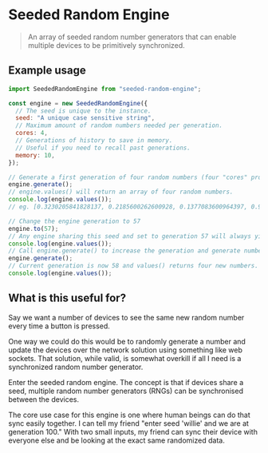 # Seeded Random Engine

> An array of seeded random number generators that can enable multiple devices to be primitively synchronized.

## Example usage

```js
import SeededRandomEngine from "seeded-random-engine";

const engine = new SeededRandomEngine({
  // The seed is unique to the instance.
  seed: "A unique case sensitive string",
  // Maximum amount of random numbers needed per generation.
  cores: 4,
  // Generations of history to save in memory.
  // Useful if you need to recall past generations.
  memory: 10,
});

// Generate a first generation of four random numbers (four "cores" provided above).
engine.generate();
// engine.values() will return an array of four random numbers.
console.log(engine.values());
// eg. [0.3230205841828137, 0.2185600262600928, 0.1377083600964397, 0.9505280032753944]

// Change the engine generation to 57
engine.to(57);
// Any engine sharing this seed and set to generation 57 will always yield the same values.
console.log(engine.values());
// Call engine.generate() to increase the generation and generate numbers.
engine.generate();
// Current generation is now 58 and values() returns four new numbers.
console.log(engine.values());
```

## What is this useful for?

Say we want a number of devices to see the same new random number every time a button is pressed.

One way we could do this would be to randomly generate a number and update the devices over the network solution using something like web sockets. That solution, while valid, is somewhat overkill if all I need is a synchronized random number generator.

Enter the seeded random engine. The concept is that if devices share a seed, multiple random number generators (RNGs) can be synchronised between the devices.

The core use case for this engine is one where human beings can do that sync easily together. I can tell my friend "enter seed 'willie' and we are at generation 100." With two small inputs, my friend can sync their device with everyone else and be looking at the exact same randomized data.
